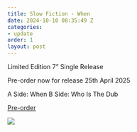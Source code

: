 ```yaml
---
title: Slow Fiction - When
date: 2024-10-10 08:35:49 Z
categories:
- update
order: 1
layout: post
---
```


Limited Edition 7” Single Release

Pre-order now for release 25th April 2025

A Side: When
B Side: Who Is The Dub

<a href="https://speedywunderground.ffm.to/slowfiction-" class="add-cart" >Pre-order</a>

<img src="/uploads/slow-fiction-when.png" />

